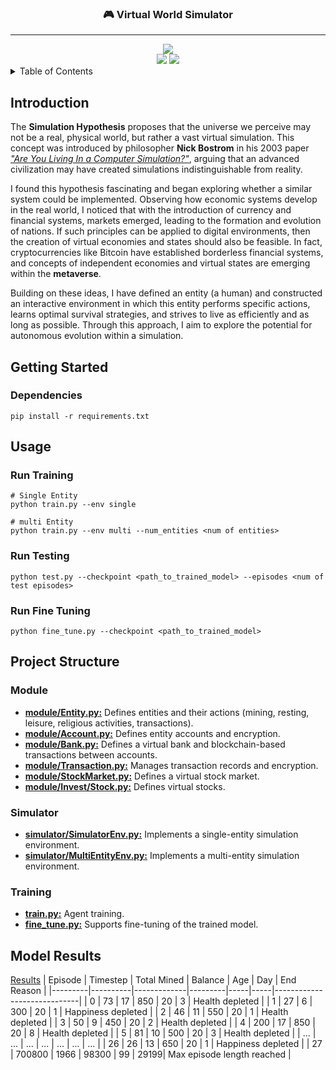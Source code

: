 <div align="center">
    <h3>
        🎮 Virtual World Simulator
    </h3>
</div>

---
<div align="center">
    <a href="https://opensource.org/licenses/MIT">
        <img src="https://img.shields.io/badge/License-MIT-yellow.svg">
    </a>
    <br>
    <img src="https://img.shields.io/badge/python-3776AB?style=for-the-badge&logo=python&logoColor=ffffff">
    <img src="https://img.shields.io/badge/pytorch-EE4C2C?style=for-the-badge&logo=python&logoColor=ffffff">
</div>

<!-- TABLE OF CONTENTS -->
<details>
  <summary>Table of Contents</summary>
  <ol>
    <li>
        <a href="#introduction">Introduction</a>
    </li>
    <li>
        <a href="#getting-started">Getting Started</a>
        <ul>
            <li><a href="#dependencies">Dependencies</a></li>
        </ul>
    </li>
    <li>
        <a href="#usage">Usage</a>
            <ul>
                <li><a href="#run-training">Run Training</a></li>
                <li><a href="#run-testing">Run Testing</a></li>
                <li><a href="#run-fine-tuning">Run Fine Tuning</a></li>
            </ul>
    </li>
    <li><a href="#project-structure">Project Structure</a></li>
    <li><a href="#model-results">Model Results</a></li>
  </ol>
</details>

## Introduction
The **Simulation Hypothesis** proposes that the universe we perceive may not be a real, physical world, but rather a vast virtual simulation. This concept was introduced by philosopher **Nick Bostrom** in his 2003 paper [*"Are You Living In a Computer Simulation?"*](https://simulation-argument.com/simulation/), arguing that an advanced civilization may have created simulations indistinguishable from reality.

I found this hypothesis fascinating and began exploring whether a similar system could be implemented. Observing how economic systems develop in the real world, I noticed that with the introduction of currency and financial systems, markets emerged, leading to the formation and evolution of nations. If such principles can be applied to digital environments, then the creation of virtual economies and states should also be feasible. In fact, cryptocurrencies like Bitcoin have established borderless financial systems, and concepts of independent economies and virtual states are emerging within the **metaverse**.

Building on these ideas, I have defined an entity (a human) and constructed an interactive environment in which this entity performs specific actions, learns optimal survival strategies, and strives to live as efficiently and as long as possible. Through this approach, I aim to explore the potential for autonomous evolution within a simulation.

## Getting Started

### Dependencies
```
pip install -r requirements.txt
```

## Usage

### Run Training
``` 
# Single Entity
python train.py --env single

# multi Entity
python train.py --env multi --num_entities <num of entities>
```

### Run Testing
```
python test.py --checkpoint <path_to_trained_model> --episodes <num of test episodes>
```

### Run Fine Tuning
```
python fine_tune.py --checkpoint <path_to_trained_model>
```

## Project Structure
### Module
- **[module/Entity.py:](./module/Entity.py)** Defines entities and their actions (mining, resting, leisure, religious activities, transactions).
- **[module/Account.py:](./module/Account.py)** Defines entity accounts and encryption.
- **[module/Bank.py:](./module/Bank.py)** Defines a virtual bank and blockchain-based transactions between accounts.
- **[module/Transaction.py:](./module/Transaction.py)** Manages transaction records and encryption.
- **[module/StockMarket.py:](./module/StockMarket.py)** Defines a virtual stock market.
- **[module/Invest/Stock.py:](./module/Invest/Stock.py)** Defines virtual stocks.

### Simulator
- **[simulator/SimulatorEnv.py:](./simulator/SimulatorEnv.py)** Implements a single-entity simulation environment.
- **[simulator/MultiEntityEnv.py:](./simulator/MultiEntityEnv.py)** Implements a multi-entity simulation environment.

### Training
- **[train.py:](./train.py)** Agent training.
- **[fine_tune.py:](./fine_tune.py)** Supports fine-tuning of the trained model.

## Model Results
[Results](./PPO_logs/PPO_3/results.csv)
| Episode | Timestep | Total Mined | Balance | Age | Day | End Reason                  |
|---------|----------|-------------|---------|-----|-----|-----------------------------|
| 0       | 73       | 17          | 850     | 20  | 3   | Health depleted             |
| 1       | 27       | 6           | 300     | 20  | 1   | Happiness depleted          |
| 2       | 46       | 11          | 550     | 20  | 1   | Health depleted             |
| 3       | 50       | 9           | 450     | 20  | 2   | Health depleted             |
| 4       | 200      | 17          | 850     | 20  | 8   | Health depleted             |
| 5       | 81       | 10          | 500     | 20  | 3   | Health depleted             |
| ...     | ...      | ...         | ...     | ... | ... | ...                         |
| 26      | 26       | 13          | 650     | 20  | 1   | Happiness depleted          |
| 27      | 700800   | 1966        | 98300   | 99  | 29199| Max episode length reached  |